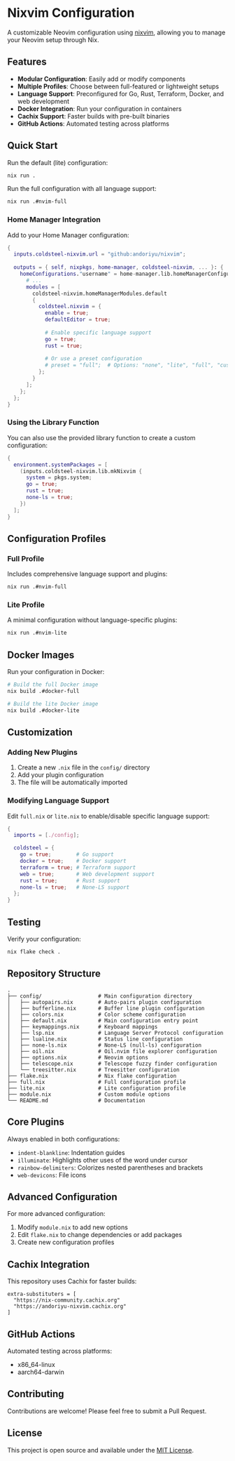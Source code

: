 # Nixvim Configuration

A customizable Neovim configuration using [nixvim](https://github.com/nix-community/nixvim), allowing you to manage your Neovim setup through Nix.

## Features

- **Modular Configuration**: Easily add or modify components
- **Multiple Profiles**: Choose between full-featured or lightweight setups
- **Language Support**: Preconfigured for Go, Rust, Terraform, Docker, and web development
- **Docker Integration**: Run your configuration in containers
- **Cachix Support**: Faster builds with pre-built binaries
- **GitHub Actions**: Automated testing across platforms

## Quick Start

Run the default (lite) configuration:

```bash
nix run .
```

Run the full configuration with all language support:

```bash
nix run .#nvim-full
```

### Home Manager Integration

Add to your Home Manager configuration:

```nix
{
  inputs.coldsteel-nixvim.url = "github:andoriyu/nixvim";
  
  outputs = { self, nixpkgs, home-manager, coldsteel-nixvim, ... }: {
    homeConfigurations."username" = home-manager.lib.homeManagerConfiguration {
      # ...
      modules = [
        coldsteel-nixvim.homeManagerModules.default
        {
          coldsteel.nixvim = {
            enable = true;
            defaultEditor = true;
            
            # Enable specific language support
            go = true;
            rust = true;
            
            # Or use a preset configuration
            # preset = "full";  # Options: "none", "lite", "full", "custom"
          };
        }
      ];
    };
  };
}
```

### Using the Library Function

You can also use the provided library function to create a custom configuration:

```nix
{
  environment.systemPackages = [
    (inputs.coldsteel-nixvim.lib.mkNixvim {
      system = pkgs.system;
      go = true;
      rust = true;
      none-ls = true;
    })
  ];
}
```

## Configuration Profiles

### Full Profile

Includes comprehensive language support and plugins:

```bash
nix run .#nvim-full
```

### Lite Profile

A minimal configuration without language-specific plugins:

```bash
nix run .#nvim-lite
```

## Docker Images

Run your configuration in Docker:

```bash
# Build the full Docker image
nix build .#docker-full

# Build the lite Docker image
nix build .#docker-lite
```

## Customization

### Adding New Plugins

1. Create a new `.nix` file in the `config/` directory
2. Add your plugin configuration
3. The file will be automatically imported

### Modifying Language Support

Edit `full.nix` or `lite.nix` to enable/disable specific language support:

```nix
{
  imports = [./config];

  coldsteel = {
    go = true;        # Go support
    docker = true;    # Docker support
    terraform = true; # Terraform support
    web = true;       # Web development support
    rust = true;      # Rust support
    none-ls = true;   # None-LS support
  };
}
```

## Testing

Verify your configuration:

```bash
nix flake check .
```

## Repository Structure

```
.
├── config/                  # Main configuration directory
│   ├── autopairs.nix        # Auto-pairs plugin configuration
│   ├── bufferline.nix       # Buffer line plugin configuration
│   ├── colors.nix           # Color scheme configuration
│   ├── default.nix          # Main configuration entry point
│   ├── keymappings.nix      # Keyboard mappings
│   ├── lsp.nix              # Language Server Protocol configuration
│   ├── lualine.nix          # Status line configuration
│   ├── none-ls.nix          # None-LS (null-ls) configuration
│   ├── oil.nix              # Oil.nvim file explorer configuration
│   ├── options.nix          # Neovim options
│   ├── telescope.nix        # Telescope fuzzy finder configuration
│   └── treesitter.nix       # Treesitter configuration
├── flake.nix                # Nix flake configuration
├── full.nix                 # Full configuration profile
├── lite.nix                 # Lite configuration profile
├── module.nix               # Custom module options
└── README.md                # Documentation
```

## Core Plugins

Always enabled in both configurations:

- `indent-blankline`: Indentation guides
- `illuminate`: Highlights other uses of the word under cursor
- `rainbow-delimiters`: Colorizes nested parentheses and brackets
- `web-devicons`: File icons

## Advanced Configuration

For more advanced configuration:

1. Modify `module.nix` to add new options
2. Edit `flake.nix` to change dependencies or add packages
3. Create new configuration profiles

## Cachix Integration

This repository uses Cachix for faster builds:

```
extra-substituters = [
  "https://nix-community.cachix.org"
  "https://andoriyu-nixvim.cachix.org"
]
```

## GitHub Actions

Automated testing across platforms:
- x86_64-linux
- aarch64-darwin

## Contributing

Contributions are welcome! Please feel free to submit a Pull Request.

## License

This project is open source and available under the [MIT License](LICENSE).
